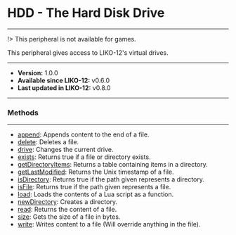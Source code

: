 # HDD - The Hard Disk Drive
---

!> This peripheral is not available for games.

This peripheral gives access to LIKO-12's virtual drives.

---

* **Version:** 1.0.0
* **Available since LIKO-12:** v0.6.0
* **Last updated in LIKO-12:** v0.8.0

---
### Methods
---
* [append](/Documentation/Peripherals/HDD/append.md): Appends content to the end of a file.
* [delete](/Documentation/Peripherals/HDD/delete.md): Deletes a file.
* [drive](/Documentation/Peripherals/HDD/drive.md): Changes the current drive.
* [exists](/Documentation/Peripherals/HDD/exists.md): Returns true if a file or directory exists.
* [getDirectoryItems](/Documentation/Peripherals/HDD/getDirectoryItems.md): Returns a table containing items in a directory.
* [getLastModified](/Documentation/Peripherals/HDD/getLastModified.md): Returns the Unix timestamp of a file.
* [isDirectory](/Documentation/Peripherals/HDD/isDirectory.md): Returns true if the path given represents a directory.
* [isFile](/Documentation/Peripherals/HDD/isFile.md): Returns true if the path given represents a file.
* [load](/Documentation/Peripherals/HDD/load.md): Loads the contents of a Lua script as a function.
* [newDirectory](/Documentation/Peripherals/HDD/newDirectory.md): Creates a directory.
* [read](/Documentation/Peripherals/HDD/read.md): Returns the content of a file.
* [size](/Documentation/Peripherals/HDD/size.md): Gets the size of a file in bytes.
* [write](/Documentation/Peripherals/HDD/write.md): Writes content to a file (Will override anything in the file).
